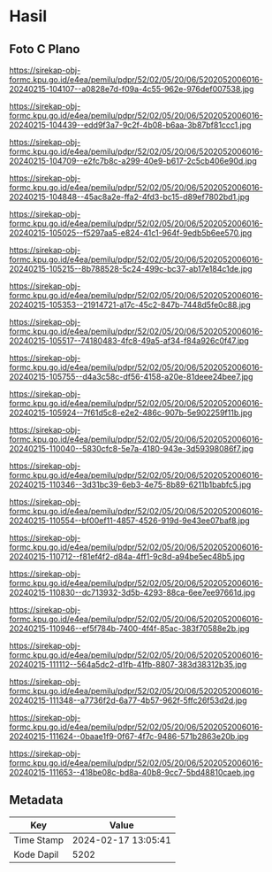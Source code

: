 # Hasil

## Foto C Plano

https://sirekap-obj-formc.kpu.go.id/e4ea/pemilu/pdpr/52/02/05/20/06/5202052006016-20240215-104107--a0828e7d-f09a-4c55-962e-976def007538.jpg

https://sirekap-obj-formc.kpu.go.id/e4ea/pemilu/pdpr/52/02/05/20/06/5202052006016-20240215-104439--edd9f3a7-9c2f-4b08-b6aa-3b87bf81ccc1.jpg

https://sirekap-obj-formc.kpu.go.id/e4ea/pemilu/pdpr/52/02/05/20/06/5202052006016-20240215-104709--e2fc7b8c-a299-40e9-b617-2c5cb406e90d.jpg

https://sirekap-obj-formc.kpu.go.id/e4ea/pemilu/pdpr/52/02/05/20/06/5202052006016-20240215-104848--45ac8a2e-ffa2-4fd3-bc15-d89ef7802bd1.jpg

https://sirekap-obj-formc.kpu.go.id/e4ea/pemilu/pdpr/52/02/05/20/06/5202052006016-20240215-105025--f5297aa5-e824-41c1-964f-9edb5b6ee570.jpg

https://sirekap-obj-formc.kpu.go.id/e4ea/pemilu/pdpr/52/02/05/20/06/5202052006016-20240215-105215--8b788528-5c24-499c-bc37-ab17e184c1de.jpg

https://sirekap-obj-formc.kpu.go.id/e4ea/pemilu/pdpr/52/02/05/20/06/5202052006016-20240215-105353--21914721-a17c-45c2-847b-7448d5fe0c88.jpg

https://sirekap-obj-formc.kpu.go.id/e4ea/pemilu/pdpr/52/02/05/20/06/5202052006016-20240215-105517--74180483-4fc8-49a5-af34-f84a926c0f47.jpg

https://sirekap-obj-formc.kpu.go.id/e4ea/pemilu/pdpr/52/02/05/20/06/5202052006016-20240215-105755--d4a3c58c-df56-4158-a20e-81deee24bee7.jpg

https://sirekap-obj-formc.kpu.go.id/e4ea/pemilu/pdpr/52/02/05/20/06/5202052006016-20240215-105924--7f61d5c8-e2e2-486c-907b-5e902259f11b.jpg

https://sirekap-obj-formc.kpu.go.id/e4ea/pemilu/pdpr/52/02/05/20/06/5202052006016-20240215-110040--5830cfc8-5e7a-4180-943e-3d59398086f7.jpg

https://sirekap-obj-formc.kpu.go.id/e4ea/pemilu/pdpr/52/02/05/20/06/5202052006016-20240215-110346--3d31bc39-6eb3-4e75-8b89-6211b1babfc5.jpg

https://sirekap-obj-formc.kpu.go.id/e4ea/pemilu/pdpr/52/02/05/20/06/5202052006016-20240215-110554--bf00ef11-4857-4526-919d-9e43ee07baf8.jpg

https://sirekap-obj-formc.kpu.go.id/e4ea/pemilu/pdpr/52/02/05/20/06/5202052006016-20240215-110712--f81ef4f2-d84a-4ff1-9c8d-a94be5ec48b5.jpg

https://sirekap-obj-formc.kpu.go.id/e4ea/pemilu/pdpr/52/02/05/20/06/5202052006016-20240215-110830--dc713932-3d5b-4293-88ca-6ee7ee97661d.jpg

https://sirekap-obj-formc.kpu.go.id/e4ea/pemilu/pdpr/52/02/05/20/06/5202052006016-20240215-110946--ef5f784b-7400-4f4f-85ac-383f70588e2b.jpg

https://sirekap-obj-formc.kpu.go.id/e4ea/pemilu/pdpr/52/02/05/20/06/5202052006016-20240215-111112--564a5dc2-d1fb-41fb-8807-383d38312b35.jpg

https://sirekap-obj-formc.kpu.go.id/e4ea/pemilu/pdpr/52/02/05/20/06/5202052006016-20240215-111348--a7736f2d-6a77-4b57-962f-5ffc26f53d2d.jpg

https://sirekap-obj-formc.kpu.go.id/e4ea/pemilu/pdpr/52/02/05/20/06/5202052006016-20240215-111624--0baae1f9-0f67-4f7c-9486-571b2863e20b.jpg

https://sirekap-obj-formc.kpu.go.id/e4ea/pemilu/pdpr/52/02/05/20/06/5202052006016-20240215-111653--418be08c-bd8a-40b8-9cc7-5bd48810caeb.jpg


## Metadata

| Key        | Value               |
| ---------- | ------------------- |
| Time Stamp | 2024-02-17 13:05:41 |
| Kode Dapil | 5202                |




